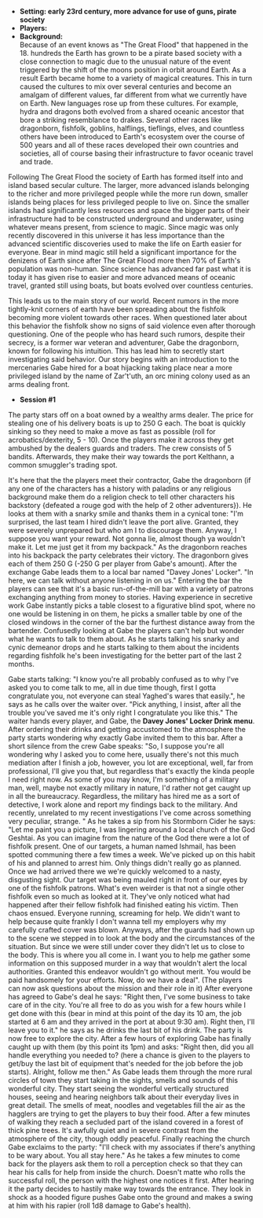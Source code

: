 *   **Setting: early 23rd century, more advance for use of guns, pirate society**
*   **Players:**
*   **Background:**  
    Because of an event knows as "The Great Flood" that happened in the 18. hundreds the Earth has grown to be a pirate based society with a close connection to magic due to the unusual nature of the event triggered by the shift of the moons position in orbit around Earth. As a result Earth became home to a variety of magical creatures. This in turn caused the cultures to mix over several centuries and become an amalgam of different values, far different from what we currently have on Earth. New languages rose up from these cultures. For example, hydra and dragons both evolved from a shared oceanic ancestor that bore a striking resemblance to drakes. Several other races like dragonborn, fishfolk, goblins, halflings, tieflings, elves, and countless others have been introduced to Earth's ecosystem over the course of 500 years and all of these races developed their own countries and societies, all of course basing their infrastructure to favor oceanic travel and trade.

Following The Great Flood the society of Earth has formed itself into and island based secular culture. The larger, more advanced islands belonging to the richer and more privileged people while the more run down, smaller islands being places for less privileged people to live on. Since the smaller islands had significantly less resources and space the bigger parts of their infrastructure had to be constructed underground and underwater, using whatever means present, from science to magic. Since magic was only recently discovered in this universe it has less importance than the advanced scientific discoveries used to make the life on Earth easier for everyone. Bear in mind magic still held a significant importance for the denizens of Earth since after The Great Flood more then 70% of Earth's population was non-human. Since science has advanced far past what it is today it has given rise to easier and more advanced means of oceanic travel, granted still using boats, but boats evolved over countless centuries.

This leads us to the main story of our world. Recent rumors in the more tightly-knit corners of earth have been spreading about the fishfolk becoming more violent towards other races. When questioned later about this behavior the fishfolk show no signs of said violence even after thorough questioning. One of the people who has heard such rumors, despite their secrecy, is a former war veteran and adventurer, Gabe the dragonborn, known for following his intuition. This has lead him to secretly start investigating said behavior. Our story begins with an introduction to the mercenaries Gabe hired for a boat hijacking taking place near a more privileged island by the name of Zar't'uth, an orc mining colony used as an arms dealing front.

*   **Session #1**

  
The party stars off on a boat owned by a wealthy arms dealer. The price for stealing one of his delivery boats is up to 250 G each. The boat is quickly sinking so they need to make a move as fast as possible (roll for acrobatics/dexterity, 5 - 10). Once the players make it across they get ambushed by the dealers guards and traders. The crew consists of 5 bandits. Afterwards, they make their way towards the port Kelthann, a common smuggler's trading spot.

It's here that the the players meet their contractor, Gabe the dragonborn (if any one of the characters has a history with paladins or any religious background make them do a religion check to tell other characters his backstory {defeated a rouge god with the help of 2 other adventurers}). He looks at them with a snarky smile and thanks them in a cynical tone: "I'm surprised, the last team I hired didn't leave the port alive. Granted, they were severely unprepared but who am I to discourage them. Anyway, I suppose you want your reward. Not gonna lie, almost though ya wouldn't make it. Let me just get it from my backpack." As the dragonborn reaches into his backpack the party celebrates their victory. The dragonborn gives each of them 250 G (-250 G per player from Gabe's amount). After the exchange Gabe leads them to a local bar named "Davey Jones' Locker". "In here, we can talk without anyone listening in on us." Entering the bar the players can see that it's a basic run-of-the-mill bar with a variety of patrons exchanging anything from money to stories. Having experience in secretive work Gabe instantly picks a table closest to a figurative blind spot, where no one would be listening in on them, he picks a smaller table by one of the closed windows in the corner of the bar the furthest distance away from the bartender. Confusedly looking at Gabe the players can't help but wonder what he wants to talk to them about. As he starts talking his snarky and cynic demeanor drops and he starts talking to them about the incidents regarding fishfolk he's been investigating for the better part of the last 2 months.

Gabe starts talking: "I know you're all probably confused as to why I've asked you to come talk to me, all in due time though, first I gotta congratulate you, not everyone can steal Yaghed's wares that easily.", he says as he calls over the waiter over. "Pick anything, I insist, after all the trouble you've saved me it's only right I congratulate you like this." The waiter hands every player, and Gabe, the **Davey Jones' Locker Drink menu**. After ordering their drinks and getting accustomed to the atmosphere the party starts wondering why exactly Gabe invited them to this bar. After a short silence from the crew Gabe speaks: "So, I suppose you're all wondering why I asked you to come here, usually there's not this much mediation after I finish a job, however, you lot are exceptional, well, far from professional, I'll give you that, but regardless that's exactly the kinda people I need right now. As some of you may know, I'm something of a military man, well, maybe not exactly military in nature, I'd rather not get caught up in all the bureaucracy. Regardless, the military has hired me as a sort of detective, I work alone and report my findings back to the military. And recently, unrelated to my recent investigations I've come across something very peculiar, strange. " As he takes a sip from his Stormborn Cider he says: "Let me paint you a picture, I was lingering around a local church of the God Geshtai. As you can imagine from the nature of the God there were a lot of fishfolk present. One of our targets, a human named Ishmail, has been spotted communing there a few times a week. We've picked up on this habit of his and planned to arrest him. Only things didn't really go as planned. Once we had arrived there we we're quickly welcomed to a nasty, disgusting sight. Our target was being mauled right in front of our eyes by one of the fishfolk patrons. What's even weirder is that not a single other fishfolk even so much as looked at it. They've only noticed what had happened after their fellow fishfolk had finished eating his victim. Then chaos ensued. Everyone running, screaming for help. We didn't want to help because quite frankly I don't wanna tell my employers why my carefully crafted cover was blown. Anyways, after the guards had shown up to the scene we stepped in to look at the body and the circumstances of the situation. But since we were still under cover they didn't let us to close to the body. This is where you all come in. I want you to help me gather some information on this supposed murder in a way that wouldn't alert the local authorities. Granted this endeavor wouldn't go without merit. You would be paid handsomely for your efforts. Now, do we have a deal". (The players can now ask questions about the mission and their role in it) After everyone has agreed to Gabe's deal he says: "Right then, I've some business to take care of in the city. You're all free to do as you wish for a few hours while I get done with this (bear in mind at this point of the day its 10 am, the job started at 6 am and they arrived in the port at about 9:30 am). Right then, I'll leave you to it." he says as he drinks the last bit of his drink. The party is now free to explore the city. After a few hours of exploring Gabe has finally caught up with them (by this point its 1pm) and asks: "Right then, did you all handle everything you needed to? (here a chance is given to the players to get/buy the last bit of equipment that's needed for the job before the job starts). Alright, follow me then." As Gabe leads them through the more rural circles of town they start taking in the sights, smells and sounds of this wonderful city. They start seeing the wonderful vertically structured houses, seeing and hearing neighbors talk about their everyday lives in great detail. The smells of meat, noodles and vegetables fill the air as the hagglers are trying to get the players to buy their food. After a few minutes of walking they reach a secluded part of the island covered in a forest of thick pine trees. It's awfully quiet and in severe contrast from the atmosphere of the city, though oddly peaceful. Finally reaching the church Gabe exclaims to the party: "I'll check with my associates if there's anything to be wary about. You all stay here." As he takes a few minutes to come back for the players ask them to roll a perception check so that they can hear his calls for help from inside the church. Doesn't matte who rolls the successful roll, the person with the highest one notices it first. After hearing it the party decides to hastily make way towards the entrance. They look in shock as a hooded figure pushes Gabe onto the ground and makes a swing at him with his rapier (roll 1d8 damage to Gabe's health).